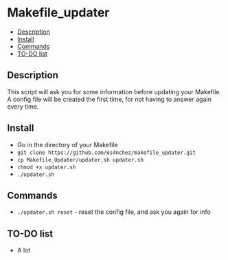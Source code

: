Makefile_updater
================

  * [Description](#Description)
  * [Install](#Install)
  * [Commands](#Commands)
  * [TO-DO list](#TO-DO-list)


## Description

This script will ask you for some information before updating your Makefile.
A config file will be created the first time, for not having to answer again every time.

## Install

* Go in the directory of your Makefile
*  `git clone https://github.com/es4nchez/makefile_updater.git`
* `cp Makefile_Updater/updater.sh updater.sh`
* `chmod +x updater.sh`
* `./updater.sh`


## Commands

- `./updater.sh reset` - reset the config file, and ask you again for info

## TO-DO list

 * A lot
